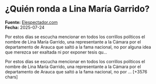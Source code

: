# ¿Quién ronda a Lina María Garrido?

**Fuente:** [Elespectador.com](https://blogs.elespectador.com/oscar-sevillano/quien-ronda-a-lina-maria-garrido/)  
**Fecha:** 2025-07-24

Por estos días se escucha mencionar en todos los corrillos políticos el nombre de Lina María Garrido, una representante a la Cámara por el departamento de Arauca que saltó a la fama nacional, no por alguna idea que merezca ser exaltada ni por exponer tesis qu…

Por estos días se escucha mencionar en todos los corrillos políticos el nombre de Lina María Garrido, una representante a la Cámara por el departamento de Arauca que saltó a la fama nacional, no por … [+3576 chars]
